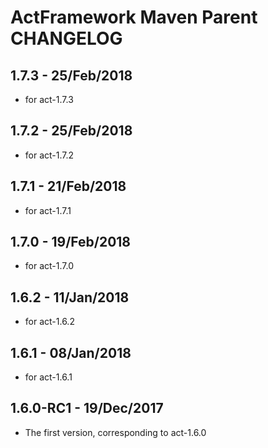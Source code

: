 # ActFramework Maven Parent CHANGELOG

## 1.7.3 - 25/Feb/2018
* for act-1.7.3

## 1.7.2 - 25/Feb/2018
* for act-1.7.2

## 1.7.1 - 21/Feb/2018
* for act-1.7.1

## 1.7.0 - 19/Feb/2018
* for act-1.7.0

## 1.6.2 - 11/Jan/2018
* for act-1.6.2

## 1.6.1 - 08/Jan/2018
* for act-1.6.1

## 1.6.0-RC1 - 19/Dec/2017
* The first version, corresponding to act-1.6.0

